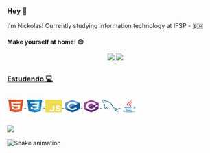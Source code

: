 ### Hey 👋

I'm Nickolas! Currently studying information technology at IFSP - 🇧🇷

#### Make yourself at home! 😊

<div align="center">
  <a href="https://github.com/nickolastg">
  <img height="180em" src="https://github-readme-stats.vercel.app/api?username=nickolastg&show_icons=true&theme=dark&include_all_commits=true&count_private=true"/>
  <img height="180em" src="https://github-readme-stats.vercel.app/api/top-langs/?username=nickolastg&layout=compact&langs_count=7&theme=dark"/>
</div>
  
  ##
  ### Estudando 💻
  
<div style="display: inline_block"><br>
  <img align="center" alt="Nick-HTML" height="30" width="40" src="https://raw.githubusercontent.com/devicons/devicon/master/icons/html5/html5-original.svg">
  <img align="center" alt="Nick-CSS" height="30" width="40" src="https://raw.githubusercontent.com/devicons/devicon/master/icons/css3/css3-original.svg">
  <img align="center" alt="Nick-Js" height="30" width="40" src="https://raw.githubusercontent.com/devicons/devicon/master/icons/javascript/javascript-plain.svg">
  <img align="center" alt="Nick-C" height="30" width="40" src="https://raw.githubusercontent.com/devicons/devicon/master/icons/c/c-original.svg">
  <img align="center" alt="Nick-Csharp" height="30" width="40" src="https://raw.githubusercontent.com/devicons/devicon/master/icons/csharp/csharp-original.svg">
  <img align="center" alt="Nick-MySql" height="30" width="40" src="https://raw.githubusercontent.com/devicons/devicon/master/icons/mysql/mysql-original.svg">
  <img align="center" alt="Nick-Java" height="30" width="40" src="https://raw.githubusercontent.com/devicons/devicon/master/icons/java/java-original.svg">
</div>
  
  ##
  
<div>
  <a href="https://www.linkedin.com/in/nickolastavaresg/" target="_blank"><img src="https://img.shields.io/badge/-LinkedIn-%230077B5?style=for-the-badge&logo=linkedin&logoColor=white" target="_blank"></a>
  
 ![Snake animation](https://github.com/nickolastg/nickolastg/blob/output/github-contribution-grid-snake.svg)
  
</div>


